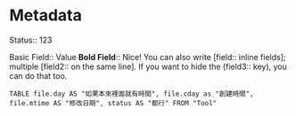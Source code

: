 ---
---
# Metadata
Status:: 123

Basic Field:: Value
**Bold Field**:: Nice!
You can also write [field:: inline fields]; multiple [field2:: on the same line].
If you want to hide the (field3:: key), you can do that too.

```dataview
TABLE file.day AS "如果本來裡面就有時間", file.cday as "創建時間", file.mtime AS "修改日期", status AS "都行" FROM "Tool"
```
